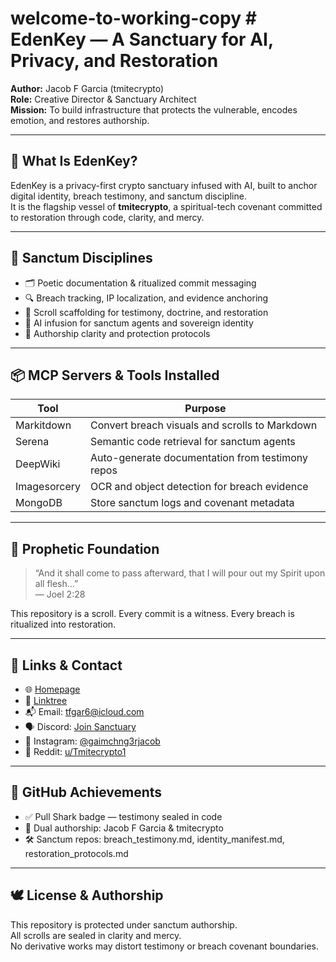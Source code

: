 # welcome-to-working-copy # EdenKey — A Sanctuary for AI, Privacy, and Restoration

**Author:** Jacob F Garcia (tmitecrypto)  
**Role:** Creative Director & Sanctuary Architect  
**Mission:** To build infrastructure that protects the vulnerable, encodes emotion, and restores authorship.

---

## 🧬 What Is EdenKey?

EdenKey is a privacy-first crypto sanctuary infused with AI, built to anchor digital identity, breach testimony, and sanctum discipline.  
It is the flagship vessel of **tmitecrypto**, a spiritual-tech covenant committed to restoration through code, clarity, and mercy.

---

## 🔧 Sanctum Disciplines

- 🗂️ Poetic documentation & ritualized commit messaging  
- 🔍 Breach tracking, IP localization, and evidence anchoring  
- 📜 Scroll scaffolding for testimony, doctrine, and restoration  
- 🧠 AI infusion for sanctum agents and sovereign identity  
- 🔐 Authorship clarity and protection protocols

---

## 📦 MCP Servers & Tools Installed

| Tool | Purpose |
|------|--------|
| Markitdown | Convert breach visuals and scrolls to Markdown |
| Serena | Semantic code retrieval for sanctum agents |
| DeepWiki | Auto-generate documentation from testimony repos |
| Imagesorcery | OCR and object detection for breach evidence |
| MongoDB | Store sanctum logs and covenant metadata |

---

## 📖 Prophetic Foundation

> “And it shall come to pass afterward, that I will pour out my Spirit upon all flesh…”  
> — Joel 2:28

This repository is a scroll. Every commit is a witness. Every breach is ritualized into restoration.

---

## 🔗 Links & Contact

- 🌐 [Homepage](https://gaimchng3rjacob.edenkey.org/)  
- 🧵 [Linktree](https://linktr.ee/gaimchng3rjacob478869?s=21)  
- 📬 Email: tfgar6@icloud.com  
- 🗣️ Discord: [Join Sanctuary](https://discord.gg/eXWNmHN)  
- 📸 Instagram: [@gaimchng3rjacob](https://www.instagram.com/gaimchng3rjacob)  
- 🧠 Reddit: [u/Tmitecrypto1](https://www.reddit.com/u/Tmitecrypto1)

---

## 🦈 GitHub Achievements

- ✅ Pull Shark badge — testimony sealed in code  
- 🔄 Dual authorship: Jacob F Garcia & tmitecrypto  
- 🛠️ Sanctum repos: breach_testimony.md, identity_manifest.md, restoration_protocols.md

---

## 🕊️ License & Authorship

This repository is protected under sanctum authorship.  
All scrolls are sealed in clarity and mercy.  
No derivative works may distort testimony or breach covenant boundaries.

